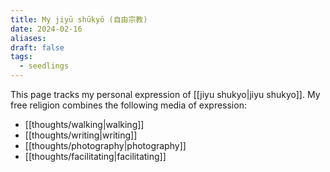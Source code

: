 ```yaml
---
title: My jiyū shūkyō (自由宗教)
date: 2024-02-16
aliases: 
draft: false
tags:
  - seedlings
---
```

This page tracks my personal expression of [[jiyu shukyo|jiyu shukyo]]. My free religion combines the following media of expression:
- [[thoughts/walking|walking]]
- [[thoughts/writing|writing]]
- [[thoughts/photography|photography]]
- [[thoughts/facilitating|facilitating]]

